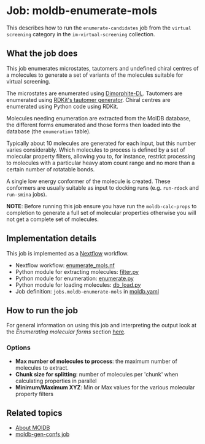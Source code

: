 # Job: moldb-enumerate-mols

This describes how to run the `enumerate-candidates` job from the `virtual screening` category in the `im-virtual-screening` collection.

## What the job does
This job enumerates microstates, tautomers and undefined chiral centres of a molecules to generate a set of variants of the molecules suitable for virtual screening.

The microstates are enumerated using [Dimorphite-DL](https://durrantlab.pitt.edu/dimorphite-dl/).
Tautomers are enumerated using [RDKit's tautomer generator](http://rdkit.org/docs/source/rdkit.Chem.MolStandardize.rdMolStandardize.html?highlight=tautomerenumerator#rdkit.Chem.MolStandardize.rdMolStandardize.TautomerEnumerator).
Chiral centres are enumerated using Python code using RDKit.

Molecules needing enumeration are extracted from the MolDB database, the different forms enumerated and 
those forms then loaded into the database (the `enumeration` table).

Typically about 10 molecules are generated for each input, but this number varies considerably.
Which molecules to process is defined by a set of molecular property filters, allowing you to, 
for instance, restrict processing to molecules with a particular heavy atom count range and no
more than a certain number of rotatable bonds.

A single low energy conformer of the molecule is created. These conformers are usually suitable as input
to docking runs (e.g. `run-rdock` and `run-smina` jobs).

**NOTE**: Before running this job ensure you have run the `moldb-calc-props` to completion to generate a full
set of molecular properties otherwise you will not get a complete set of molecules.

## Implementation details

This job is implemented as a [Nextflow](https://www.nextflow.io/) workflow.

* Nextflow workflow: [enumerate_mols.nf](/moldb/enumerate_mols.nf)
* Python module for extracting molecules: [filter.py](/moldb/filter.py)
* Python module for enumeration: [enumerate.py](/enumerate.py)
* Python module for loading molecules: [db_load.py](/moldb/db_load.py)
* Job definition: `jobs.moldb-enumerate-mols` in [moldb.yaml](/data-manager/moldb.yaml)

## How to run the job

For general information on using this job and interpreting the output look at the *Enumerating molecular forms*
section [here](https://discourse.squonk.it/t/about-moldb/138).

### Options

* **Max number of molecules to process**: the maximum number of molecules to extract.
* **Chunk size for splitting**: number of molecules per 'chunk' when calculating properties in parallel
* **Minimum/Maximum XYZ**: Min or Max values for the various molecular property filters

## Related topics

* [About MOlDB](https://discourse.squonk.it/t/about-moldb/138)
* [moldb-gen-confs job](moldb-gen-confs.md)